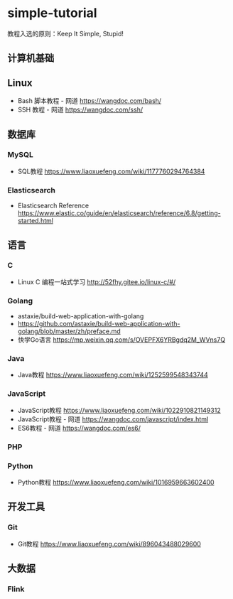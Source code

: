 # simple-tutorial

教程入选的原则：Keep It Simple, Stupid!


## 计算机基础

## Linux

- Bash 脚本教程 - 网道 https://wangdoc.com/bash/
- SSH 教程 - 网道 https://wangdoc.com/ssh/

## 数据库

### MySQL

- SQL教程 https://www.liaoxuefeng.com/wiki/1177760294764384


### Elasticsearch

- Elasticsearch Reference https://www.elastic.co/guide/en/elasticsearch/reference/6.8/getting-started.html

## 语言

### C

- Linux C 编程一站式学习 http://52fhy.gitee.io/linux-c/#/

### Golang

- astaxie/build-web-application-with-golang  
- https://github.com/astaxie/build-web-application-with-golang/blob/master/zh/preface.md
- 快学Go语言 https://mp.weixin.qq.com/s/OVEPFX6YRBgdq2M_WVns7Q

### Java

- Java教程 https://www.liaoxuefeng.com/wiki/1252599548343744

### JavaScript

- JavaScript教程 https://www.liaoxuefeng.com/wiki/1022910821149312
- JavaScript教程 - 网道 https://wangdoc.com/javascript/index.html
- ES6教程 - 网道 https://wangdoc.com/es6/

### PHP

### Python

- Python教程 https://www.liaoxuefeng.com/wiki/1016959663602400


## 开发工具

### Git

- Git教程 https://www.liaoxuefeng.com/wiki/896043488029600
## 大数据


### Flink
